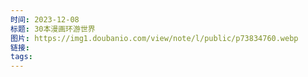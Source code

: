 ```yaml
---
时间: 2023-12-08
标题: 30本漫画环游世界
图片: https://img1.doubanio.com/view/note/l/public/p73834760.webp
链接: 
tags:
---
```




